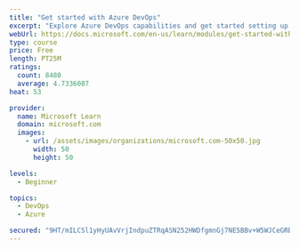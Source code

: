 ```yaml
---
title: "Get started with Azure DevOps"
excerpt: "Explore Azure DevOps capabilities and get started setting up your own organization knowing what separates elite performers from low performers."
webUrl: https://docs.microsoft.com/en-us/learn/modules/get-started-with-devops/
type: course
price: Free
length: PT25M
ratings:
  count: 8480
  average: 4.7336087
heat: 53

provider:
  name: Microsoft Learn
  domain: microsoft.com
  images:
    - url: /assets/images/organizations/microsoft.com-50x50.jpg
      width: 50
      height: 50

levels:
  - Beginner

topics:
  - DevOps
  - Azure

secured: "9HT/mILCSl1yHyUAvVrjIndpuZTRqASN252HWDfgmnGj7NE5BBv+W5WJCeGRBvkQ2UGpSMxnEX8X6XB+Da8h2mkuI0pSXDcYvzuiOe/hVyaDbOaAO5yw2zpuVLCzeVr/MhHFl7p2sDAQstoHDzKDBwd8kXByOloqtbszlkfIl8xOMB9tA+bOdedfFSRhk24Q7ACuXmfB7uuux3hzKkCQiq3oLJWKSnaKBwjyciPFpaf0s7aqiZL0W++ZcGW0ltz/r+dG38xMRUEO3yofP8CHOvfdpLuW3YxdrLOkL33xwaIKtdsuvQEQjTvRcQkh7ems7ZGwSe19fQo08JI6xjjPeDvQv9TJjs9D6a0k27NiIy7SBYRsfZQ6eUo6EDYD8sdBEqIePyuAVrnXRqfA2cJuWup2eUtFzG+bnBkPxZG2s04=;g7pHcwd3kLMn/lMg9PzXUg=="
---
```


